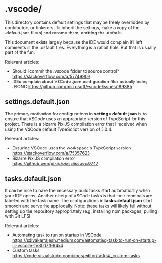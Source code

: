 # .vscode/
This directory contains default settings that may be freely overridden by contributors or tinkerers.
To inherit the settings, make a copy of the .default.json file(s) and rename them, omitting the .default.

This document exists largely because the IDE would complain if I left comments in the .default files.
Everything is a rabbit hole. But that is usually part of the fun.

Relevant articles:
- Should I commit the .vscode folder to source control? https://stackoverflow.com/a/57749909
- IDEs complain about VSCode .json configuration files actually being JSONC https://github.com/microsoft/vscode/issues/189385

## settings.default.json
The primary motivation for configurations in **settings.default.json** is to ensure that VSCode uses an appropriate version of TypeScript for this project.
There is a bizarre PixiJS compilation error that I received when using the VSCode default TypeScript version of 5.0.4.

Relevant articles:
- Ensuring VSCode uses the workspace's TypeScript version https://stackoverflow.com/a/75357623
- Bizarre PixiJS compilation error https://github.com/pixijs/pixijs/issues/9747

## tasks.default.json
It can be nice to have the necessary build tasks start automatically when your IDE opens.
Another nicety of VSCode tasks is that their terminals are labeled with the task name.
The configurations in **tasks.default.json** start smooch and serve the app locally.
Note: these tasks will likely fail without setting up the repository appropriately (e.g. installing npm packages, pulling with Git LFS)

Relevant articles:
- Automating task to run on startup in VSCode https://sdivakarrajesh.medium.com/automating-task-to-run-on-startup-in-vscode-fe30d7f99454
- Custom tasks https://code.visualstudio.com/docs/editor/tasks#_custom-tasks